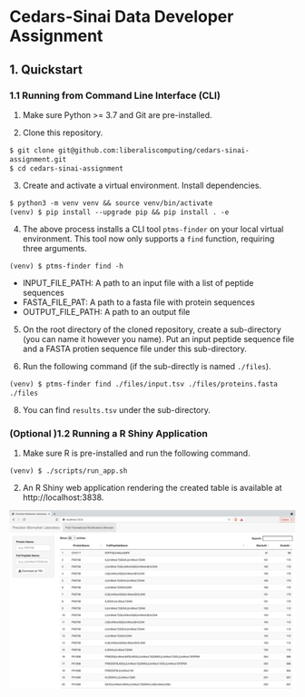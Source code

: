 # Cedars-Sinai Data Developer Assignment

## 1. Quickstart

### 1.1 Running from Command Line Interface (CLI)

1. Make sure Python >= 3.7 and Git are pre-installed.

2. Clone this repository.

```
$ git clone git@github.com:liberaliscomputing/cedars-sinai-assignment.git
$ cd cedars-sinai-assignment
```

3. Create and activate a virtual environment. Install dependencies.

```
$ python3 -m venv venv && source venv/bin/activate
(venv) $ pip install --upgrade pip && pip install . -e
```

4. The above process installs a CLI tool `ptms-finder` on your local virtual environment. This tool now only supports a `find` function, requiring three arguments.

```
(venv) $ ptms-finder find -h
```

- INPUT_FILE_PATH: A path to an input file with a list of peptide sequences
- FASTA_FILE_PAT: A path to a fasta file with protein sequences
- OUTPUT_FILE_PATH: A path to an output file

5. On the root directory of the cloned repository, create a sub-directory (you can name it however you name). Put an input peptide sequence file and a FASTA protien sequence file under this sub-directory.

6. Run the following command (if the sub-directly is named `./files`).

```
(venv) $ ptms-finder find ./files/input.tsv ./files/proteins.fasta ./files
```

8. You can find `results.tsv` under the sub-directory.

### (Optional )1.2 Running a R Shiny Application

1. Make sure R is pre-installed and run the following command.

```
(venv) $ ./scripts/run_app.sh
```

2. An R Shiny web application rendering the created table is available at http://localhost:3838.

![Dashboard](./docs/dashboard.png)
